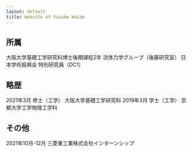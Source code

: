```yaml
---
layout: default
title: Website of Yusuke Koide 
---
```

## 所属
大阪大学基礎工学研究科博士後期課程2年
流体力学グループ（後藤研究室）
日本学術振興会 特別研究員（DC1）

## 略歴
2021年3月 修士（工学） 大阪大学基礎工学研究科
2019年3月 学士（工学） 京都大学工学物理工学科

## その他
2021年10月-12月 三菱重工業株式会社インターンシップ